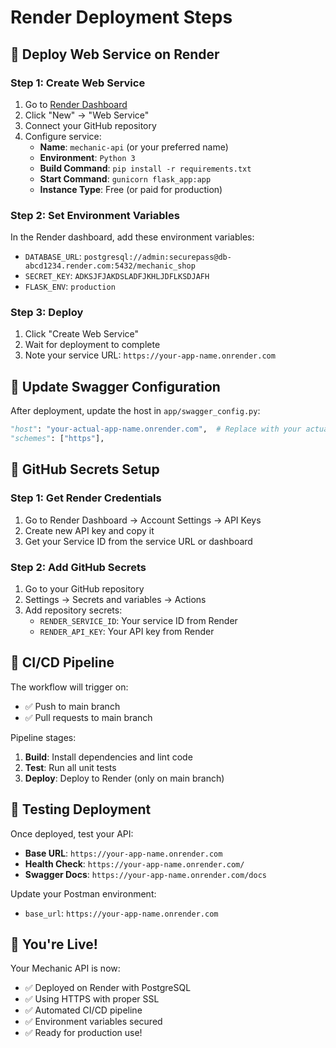 # Render Deployment Steps

## 🚀 Deploy Web Service on Render

### **Step 1: Create Web Service**
1. Go to [Render Dashboard](https://dashboard.render.com/)
2. Click "New" → "Web Service"
3. Connect your GitHub repository
4. Configure service:
   - **Name**: `mechanic-api` (or your preferred name)
   - **Environment**: `Python 3`
   - **Build Command**: `pip install -r requirements.txt`
   - **Start Command**: `gunicorn flask_app:app`
   - **Instance Type**: Free (or paid for production)

### **Step 2: Set Environment Variables**
In the Render dashboard, add these environment variables:
- `DATABASE_URL`: `postgresql://admin:securepass@db-abcd1234.render.com:5432/mechanic_shop`
- `SECRET_KEY`: `ADKSJFJAKDSLADFJKHLJDFLKSDJAFH`
- `FLASK_ENV`: `production`

### **Step 3: Deploy**
1. Click "Create Web Service"
2. Wait for deployment to complete
3. Note your service URL: `https://your-app-name.onrender.com`

## 📝 Update Swagger Configuration

After deployment, update the host in `app/swagger_config.py`:
```python
"host": "your-actual-app-name.onrender.com",  # Replace with your actual URL
"schemes": ["https"],
```

## 🔐 GitHub Secrets Setup

### **Step 1: Get Render Credentials**
1. Go to Render Dashboard → Account Settings → API Keys
2. Create new API key and copy it
3. Get your Service ID from the service URL or dashboard

### **Step 2: Add GitHub Secrets**
1. Go to your GitHub repository
2. Settings → Secrets and variables → Actions
3. Add repository secrets:
   - `RENDER_SERVICE_ID`: Your service ID from Render
   - `RENDER_API_KEY`: Your API key from Render

## 🔄 CI/CD Pipeline

The workflow will trigger on:
- ✅ Push to main branch
- ✅ Pull requests to main branch

Pipeline stages:
1. **Build**: Install dependencies and lint code
2. **Test**: Run all unit tests
3. **Deploy**: Deploy to Render (only on main branch)

## 🧪 Testing Deployment

Once deployed, test your API:
- **Base URL**: `https://your-app-name.onrender.com`
- **Health Check**: `https://your-app-name.onrender.com/`
- **Swagger Docs**: `https://your-app-name.onrender.com/docs`

Update your Postman environment:
- `base_url`: `https://your-app-name.onrender.com`

## 🎉 You're Live!

Your Mechanic API is now:
- ✅ Deployed on Render with PostgreSQL
- ✅ Using HTTPS with proper SSL
- ✅ Automated CI/CD pipeline
- ✅ Environment variables secured
- ✅ Ready for production use!